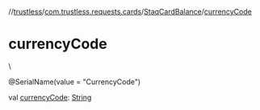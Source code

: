//[trustless](../../../index.md)/[com.trustless.requests.cards](../index.md)/[StaqCardBalance](index.md)/[currencyCode](currency-code.md)

# currencyCode

\

@SerialName(value = &quot;CurrencyCode&quot;)

val [currencyCode](currency-code.md): [String](https://kotlinlang.org/api/latest/jvm/stdlib/kotlin/-string/index.html)
